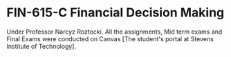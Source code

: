# FIN-615-C Financial Decision Making
Under Professor Narcyz Roztocki. All the assignments, Mid term exams and Final Exams were conducted on Canvas [The student's portal at Stevens Institute of Technology].
